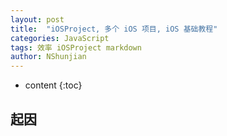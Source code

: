```yaml
---
layout: post
title:  "iOSProject, 多个 iOS 项目, iOS 基础教程"
categories: JavaScript
tags: 效率 iOSProject markdown
author: NShunjian
---
```


* content
{:toc}

## 起因







